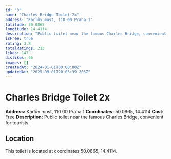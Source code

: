 ```yaml
---
id: "3"
name: "Charles Bridge Toilet 2x"
address: "Karlův most, 110 00 Praha 1"
latitude: 50.0865
longitude: 14.4114
description: "Public toilet near the famous Charles Bridge, convenient for tourists."
isFree: true
rating: 3.8
totalRatings: 213
likes: 147
dislikes: 66
images: []
createdAt: "2024-01-01T00:00:00Z"
updatedAt: "2025-09-01T20:03:39.205Z"
---
```


# Charles Bridge Toilet 2x

**Address:** Karlův most, 110 00 Praha 1
**Coordinates:** 50.0865, 14.4114
**Cost:** Free
**Description:** Public toilet near the famous Charles Bridge, convenient for tourists.

## Location
This toilet is located at coordinates 50.0865, 14.4114.
